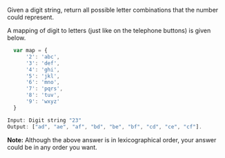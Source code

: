 Given a digit string, return all possible letter combinations that the number could represent.

A mapping of digit to letters (just like on the telephone buttons) is given below.

```javascript
  var map = {
      '2': 'abc',
      '3': 'def',
      '4': 'ghi',
      '5': 'jkl',
      '6': 'mno',
      '7': 'pqrs',
      '8': 'tuv',
      '9': 'wxyz'
  }

Input: Digit string "23"
Output: ["ad", "ae", "af", "bd", "be", "bf", "cd", "ce", "cf"].
```

**Note:** Although the above answer is in lexicographical order, your answer could be in any order you want.